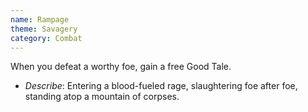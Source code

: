 ```yaml
---
name: Rampage
theme: Savagery
category: Combat
---
```


When you defeat a worthy foe, gain a free Good Tale. 

* *Describe*: Entering a blood-fueled rage, slaughtering foe after foe, standing atop a mountain of corpses.